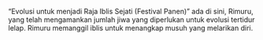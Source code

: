 “Evolusi untuk menjadi Raja Iblis Sejati (Festival Panen)” ada di sini, Rimuru, yang telah mengamankan jumlah jiwa yang diperlukan untuk evolusi tertidur lelap. Rimuru memanggil iblis untuk menangkap musuh yang melarikan diri.
